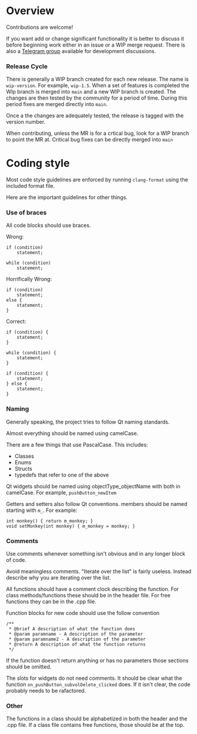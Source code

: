 # Overview
Contributions are welcome!

If you want add or change significant functionality it is better to discuss it before beginning work either in an issue or a WIP merge request.  There is also a [Telegram group](https://t.me/+fR23J4jV68MwYTgx) available for development discussions.

### Release Cycle
There is generally a WIP branch created for each new release.  The name is `wip-version`.  For example, `wip-1.5`.  When a set of features is completed the WIp branch is merged into `main` and a new WIP branch is created.  The changes are then tested by the community for a period of time.  During this period fixes are merged directly into `main`.

Once a the changes are adequately tested, the release is tagged with the version number.

When contributing, unless the MR is for a crtical bug, look for a WIP branch to point the MR at.  Critical bug fixes can be directly merged into `main`

# Coding style
Most code style guidelines are enforced by running `clang-format` using the included format file.

Here are the important guidelines for other things.

### Use of braces
All code blocks should use braces.

Wrong:
```
if (condition)
    statement;

while (condition)
    statement;
```

Horrifically Wrong:
```
if (condition)
    statement;
else {
    statement;
}
```

Correct:
```
if (condition) {
    statement;
}

while (condition) {
    statement;
}

if (condition) {
    statement;
} else {
    statement;
}
```

### Naming
Generally speaking, the project tries to follow Qt naming standards.

Almost everything should be named using camelCase.

There are a few things that use PascalCase.  This includes:
* Classes
* Enums
* Structs
* typedefs that refer to one of the above

Qt widgets should be named using objectType_objectName with both in camelCase.  For example, `pushButton_newItem`

Getters and setters also follow Qt conventions.  members should be named starting with `m_`.  For example:

```
int monkey() { return m_monkey; }
void setMonkey(int monkey) { m_monkey = monkey; }
```

### Comments
Use comments whenever something isn't obvious and in any longer block of code.

Avoid meaningless comments.  "Iterate over the list" is fairly useless.  Instead describe why you are iterating over the list.

All functions should have a comment clock describing the function.  For class methods/functions these should be in the header file.  For free functions they can be in the .cpp file.

Function blocks for new code should use the follow convention

```
/**
 * @brief A description of what the function does
 * @param paramname - A description of the parameter
 * @param paramname2 - A description of the parameter
 * @return A description of what the function returns
 */
```

If the function doesn't return anything or has no parameters those sections should be omitted.

The slots for widgets do not need comments.  It should be clear what the function `on_pushButton_subvolDelete_clicked`  does.  If it isn't clear, the code probably needs to be rafactored.

### Other
The functions in a class should be alphabetized in both the header and the .cpp file.  If a class file contains free functions, those should be at the top.
